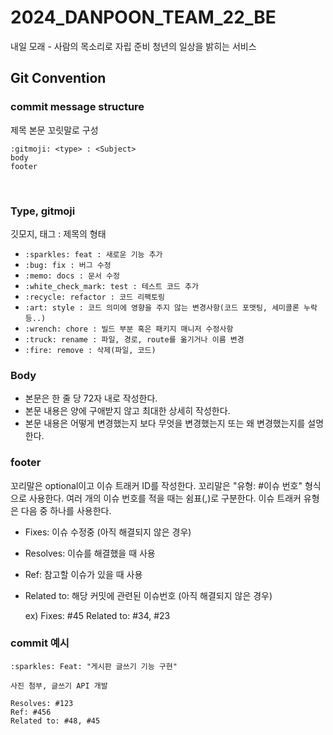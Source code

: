 # 2024_DANPOON_TEAM_22_BE
내일 모래 - 사람의 목소리로 자립 준비 청년의 일상을 밝히는 서비스 



## Git Convention

### commit message structure
제목 본문 꼬릿말로 구성 
``` 
:gitmoji: <type> : <Subject>
body
footer
 ```

<br>

### Type, gitmoji

깃모지, 태그 : 제목의 형태
- `:sparkles: feat : 새로운 기능 추가`
- `:bug: fix : 버그 수정`
- `:memo: docs : 문서 수정`
- `:white_check_mark: test : 테스트 코드 추가`
- `:recycle: refactor : 코드 리팩토링`
- `:art: style : 코드 의미에 영향을 주지 않는 변경사항(코드 포맷팅, 세미콜론 누락 등..)`
- `:wrench: chore : 빌드 부분 혹은 패키지 매니저 수정사항`
- `:truck: rename : 파일, 경로, route를 옮기거나 이름 변경`
- `:fire: remove : 삭제(파일, 코드)`

### Body
- 본문은 한 줄 당 72자 내로 작성한다.
- 본문 내용은 양에 구애받지 않고 최대한 상세히 작성한다.
- 본문 내용은 어떻게 변경했는지 보다 무엇을 변경했는지 또는 왜 변경했는지를 설명한다.

### footer
  꼬리말은 optional이고 이슈 트래커 ID를 작성한다.
꼬리말은 "유형: #이슈 번호" 형식으로 사용한다.
여러 개의 이슈 번호를 적을 때는 쉼표(,)로 구분한다.
이슈 트래커 유형은 다음 중 하나를 사용한다.
- Fixes: 이슈 수정중 (아직 해결되지 않은 경우)
- Resolves: 이슈를 해결했을 때 사용
- Ref: 참고할 이슈가 있을 때 사용
- Related to: 해당 커밋에 관련된 이슈번호 (아직 해결되지 않은 경우)
  
    ex) Fixes: #45 Related to: #34, #23

### commit 예시
```
:sparkles: Feat: "게시판 글쓰기 기능 구현"

사진 첨부, 글쓰기 API 개발

Resolves: #123
Ref: #456
Related to: #48, #45
```


